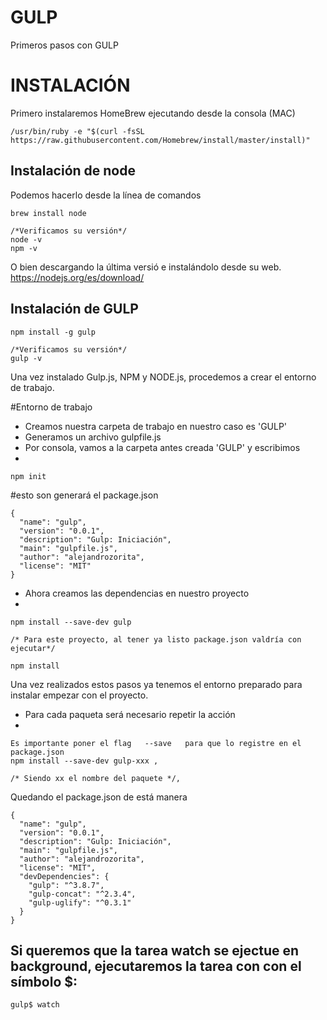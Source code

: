 # GULP
Primeros pasos con GULP


# INSTALACIÓN 

Primero instalaremos HomeBrew ejecutando desde la consola (MAC)

	/usr/bin/ruby -e "$(curl -fsSL https://raw.githubusercontent.com/Homebrew/install/master/install)"

## Instalación de node ##

Podemos hacerlo desde la línea de comandos

	brew install node

	/*Verificamos su versión*/
	node -v
	npm -v

O bien descargando la última versió e instalándolo desde su web.
https://nodejs.org/es/download/


## Instalación de GULP ##
	npm install -g gulp

	/*Verificamos su versión*/
	gulp -v


Una vez instalado Gulp.js, NPM y NODE.js, procedemos a crear el entorno de trabajo.

	
#Entorno de trabajo

- Creamos nuestra carpeta de trabajo en nuestro caso es 'GULP'
- Generamos un archivo gulpfile.js
- Por consola, vamos a la carpeta antes creada 'GULP' y escribimos
-
	
	npm init

#esto son generará el package.json

	{
	  "name": "gulp",
	  "version": "0.0.1",
	  "description": "Gulp: Iniciación",
	  "main": "gulpfile.js",
	  "author": "alejandrozorita",
	  "license": "MIT"
	}

- Ahora creamos las dependencias en nuestro proyecto
-

	npm install --save-dev gulp

	/* Para este proyecto, al tener ya listo package.json valdría con ejecutar*/

	npm install


Una vez realizados estos pasos ya tenemos el entorno preparado para instalar empezar con el proyecto.

- Para cada paqueta será necesario repetir la acción
-
		
	Es importante poner el flag   --save   para que lo registre en el package.json
	npm install --save-dev gulp-xxx ,
	
	/* Siendo xx el nombre del paquete */,
	

Quedando el package.json de está manera

	{
	  "name": "gulp",
	  "version": "0.0.1",
	  "description": "Gulp: Iniciación",
	  "main": "gulpfile.js",
	  "author": "alejandrozorita",
	  "license": "MIT",
	  "devDependencies": {
	    "gulp": "^3.8.7",
	    "gulp-concat": "^2.3.4",
	    "gulp-uglify": "^0.3.1"
	  }
	}


## Si queremos que la tarea watch se ejectue en background, ejecutaremos la tarea con con el símbolo $:
	gulp$ watch
